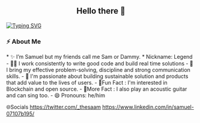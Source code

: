 <h2 align="center"> Hello there 👋 </h2

<p align="center">
  <a href="https://git.io/typing-svg"><img src="https://readme-typing-svg.demolab.com?font=open+sans&pause=1000&color=284CF7&background=222222&center=true&vCenter=true&width=435&lines=I'm+Bakare+Samuel+Ayomiku;I'm+a+Software+Engineer" alt="Typing SVG" /></a>
</p>


<h3 align="left"> ⚡️ About Me </h3>
* ✨ I’m Samuel but my friends call me Sam or Dammy.
* Nickname: Legend
- 👨‍💻 I work consistently to write good code and build real time solutions
- 🔭 I bring my effective problem-solving, discipline and strong communication skills.
- 💬 I'm passionate about building sustainable solution and products that add value to the lives of users.
- 🎉Fun Fact : I'm interested in Blockchain and open source.
- 🎉More Fact : I also play an acoustic guitar and can sing too.
- 😄 Pronouns: he/him

🌐Socials
https://twitter.com/_thesaam
https://www.linkedin.com/in/samuel-07107b195/
